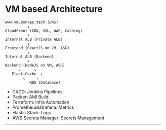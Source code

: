 # VM based Architecture

```
www.vm.konkas.tech (DNS)
          ↓
CloudFront (CDN, SSL, WAF, Caching)
          ↓
Internal ALB (Private ALB)
          ↓
Frontend (ReactJS on VM, ASG)
          ↓
Internal ALB (Backend)
          ↓
Backend (NodeJS on VM, ASG)
      ↘      ↘
   ElastiCache  ↓
        ↘     ↓
           RDS (Database)

```

- CI/CD: Jenkins Pipelines
- Packer: AMI Build
- Terraform: Infra Automation
- Prometheus&Grafana: Metrics
- Elastic Stack: Logs
- AWS Secrets Manager: Secrets Management
---